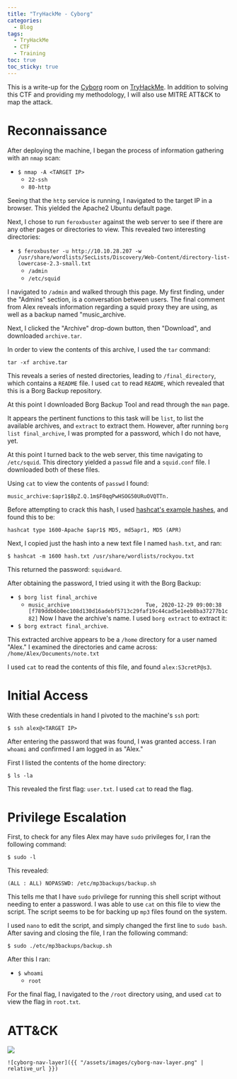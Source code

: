 ```yaml
---
title: "TryHackMe - Cyborg"
categories:
  - Blog
tags:
  - TryHackMe
  - CTF
  - Training
toc: true
toc_sticky: true
---
```


This is a write-up for the [Cyborg](https://tryhackme.com/room/cyborgt8) room on [TryHackMe](https://tryhackme.com/). In addition to solving this CTF and providing my methodology, I will also use MITRE ATT&CK to map the attack.

# Reconnaissance
After deploying the machine, I began the process of information gathering with an `nmap` scan:
- `$ nmap -A <TARGET IP>`
    - `22-ssh`
    - `80-http`

Seeing that the `http` service is running, I navigated to the target IP in a browser. This yielded the Apache2 Ubuntu default page.

Next, I chose to run `feroxbuster` against the web server to see if there are any other pages or directories to view. This revealed two interesting directories:
- `$ feroxbuster -u http://10.10.28.207 -w /usr/share/wordlists/SecLists/Discovery/Web-Content/directory-list-lowercase-2.3-small.txt`
    - `/admin`
    - `/etc/squid`

I navigated to `/admin` and walked through this page. My first finding, under the "Admins" section, is a conversation between users. The final comment from Alex reveals information regarding a squid proxy they are using, as well as a backup named "music_archive.

Next, I clicked the "Archive" drop-down button, then "Download", and downloaded `archive.tar`.

In order to view the contents of this archive, I used the `tar` command:

`tar -xf archive.tar`

This reveals a series of nested directories, leading to `/final_directory`, which contains a `README` file. I used `cat` to read `README`, which revealed that this is a Borg Backup repository.

At this point I downloaded Borg Backup Tool and read through the `man` page.

It appears the pertinent functions to this task will be `list`, to list the available archives, and `extract` to extract them. However, after running `borg list final_archive`, I was prompted for a password, which I do not have, yet.

At this point I turned back to the web server, this time navigating to `/etc/squid`. This directory yielded a `passwd` file and a `squid.conf` file. I downloaded both of these files.

Using `cat` to view the contents of `passwd` I found:

`music_archive:$apr1$BpZ.Q.1m$F0qqPwHSOG50URuOVQTTn.`

Before attempting to crack this hash, I used [hashcat's example hashes](https://hashcat.net/wiki/doku.php?id=example_hashes), and found this to be:

`hashcat type 1600-Apache $apr1$ MD5, md5apr1, MD5 (APR)`

Next, I copied just the hash into a new text file I named `hash.txt`, and ran:

 `$ hashcat -m 1600 hash.txt /usr/share/wordlists/rockyou.txt`

This returned the password: `squidward`.

After obtaining the password, I tried using it with the Borg Backup:
- `$ borg list final_archive`
    - `music_archive                        Tue, 2020-12-29 09:00:38 [f789ddb6b0ec108d130d16adebf5713c29faf19c44cad5e1eeb8ba37277b1c82]`
Now I have the archive's name. I used `borg extract` to extract it:
- `$ borg extract final_archive`.

This extracted archive appears to be a `/home` directory for a user named "Alex." I examined the directories and came across: `/home/Alex/Documents/note.txt`

I used `cat` to read the contents of this file, and found `alex:S3cretP@s3`.

# Initial Access
With these credentials in hand I pivoted to the machine's `ssh` port:

`$ ssh alex@<TARGET IP>`

After entering the password that was found, I was granted access. I ran `whoami` and confirmed I am logged in as "Alex."

First I listed the contents of the home directory:

`$ ls -la`

This revealed the first flag: `user.txt`. I used `cat` to read the flag.

# Privilege Escalation
First, to check for any files Alex may have `sudo` privileges for, I ran the following command:

`$ sudo -l`

This revealed:

`(ALL : ALL) NOPASSWD: /etc/mp3backups/backup.sh`

This tells me that I have `sudo` privilege for running this shell script without needing to enter a password. I was able to use `cat` on this file to view the script. The script seems to be for backing up `mp3` files found on the system. 

I used `nano` to edit the script, and simply changed the first line to `sudo bash`. After saving and closing the file, I ran the following command:

`$ sudo ./etc/mp3backups/backup.sh`

After this I ran:
- `$ whoami`
    - `root`

For the final flag, I navigated to the `/root` directory using, and used `cat` to view the flag in `root.txt`.

# ATT&CK
<a href="/projectpage/assets/images/cyborg-nav-layer.png"><img src="/projectpage/assets/images/cyborg-nav-layer.png"></a>
```
![cyborg-nav-layer]({{ "/assets/images/cyborg-nav-layer.png" | relative_url }})
```
